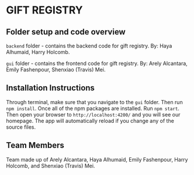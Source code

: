 # GIFT REGISTRY

## Folder setup and code overview
`backend` folder - contains the backend code for gift registry. By: Haya Alhumaid, Harry Holcomb.

`gui` folder - contains the frontend code for gift registry. By: Arely Alcantara, Emily Fashenpour, Shenxiao (Travis) Mei.

## Installation Instructions
Through terminal, make sure that you navigate to the `gui` folder. Then run `npm install`. Once all of the npm packages are installed. Run `npm start`. Then open your browser to `http://localhost:4200/` and you will see our homepage. The app will automatically reload if you change any of the source files.

## Team Members
Team made up of Arely Alcantara, Haya Alhumaid, Emily Fashenpour, Harry Holcomb, and Shenxiao (Travis) Mei.

